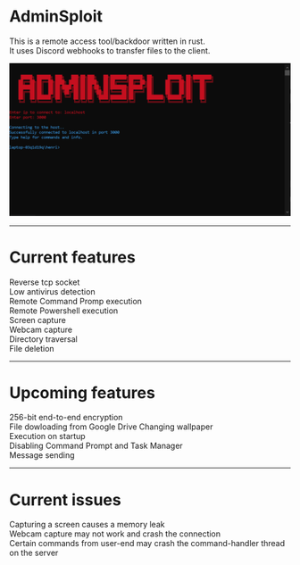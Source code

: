 # AdminSploit
This is a remote access tool/backdoor written in rust.  
It uses Discord webhooks to transfer files to the client.


![alt text](https://github.com/H3nr1X/AdminSploit/blob/main/showcase.png?raw=true)


______________________________________________________________________________

# Current features  

Reverse tcp socket    
Low antivirus detection  
Remote Command Promp execution  
Remote Powershell execution  
Screen capture  
Webcam capture  
Directory traversal  
File deletion  
________________________________________________________________________________

# Upcoming features

256-bit end-to-end encryption  
File dowloading from Google Drive
Changing wallpaper  
Execution on startup  
Disabling Command Prompt and Task Manager  
Message sending  

_________________________________________________________________________________

# Current issues

Capturing a screen causes a memory leak  
Webcam capture may not work and crash the connection  
Certain commands from user-end may crash the command-handler thread on the server  
